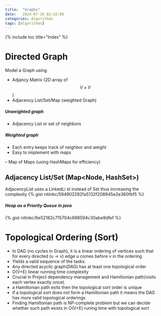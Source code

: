```yaml
---
title:  "Graphs"
date:   2024-07-16 02:42:00
categories: Algorithms
tags: [Algorithms]
---
```


{% include toc title="Index" %}

# Directed Graph

Model a Graph using

* Adjancy Matrix (2D array of $$ V\times V $$)
* Adjacency List/Set/Map (weighted Graph)

##### Unweighted graph
* Adjacency List or set of neighbors

##### Weighted graph
* Each entry keeps track of neighbor and weight
* Easy to implement with maps

– Map of Maps (using HashMaps for efficiency)

## Adjacency List/Set (Map<Node, HashSet<Node>>)
AdjacencyList uses a LinkedLi st instead of Set thus increasing the complexity
{% gist nitinkc/594902282fa5132f208945e2e360fbf5 %}


##### Heap as a Priority Queue in java

{% gist nitinkc/6e52182c715704c698594c30abe9dfef %}

# Topological Ordering (Sort)

* In DAG (no cycles in Graph), it is a linear ordering of vertices such that for
  every directed (u -> v) edge u comes before v in the ordering
* Yields a valid sequence of the tasks.
* Any directed acyclic graph(DAG) has at least one topological order
* O(V+E) linear running time complexity
* Crucial in Project dependency management and Hamiltonian path(visits each
  vertex exactly once).
* a Hamiltonian path exits then the topological sort order is unique
* if a topological sort does not form a Hamiltonian path it means the DAG has
  more valid topological orderings
* Finding Hamiltonian path is NP-complete problem but we can decide whether such
  path exists in O(V+E) runing time with topological sort